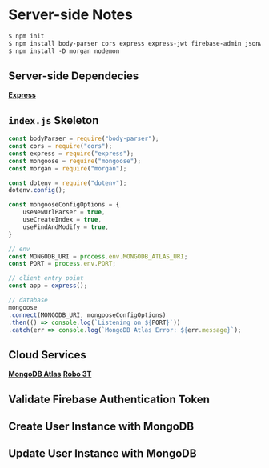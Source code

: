# Server-side Notes

```txt
$ npm init
$ npm install body-parser cors express express-jwt firebase-admin jsonwebtoken mongoose 
$ npm install -D morgan nodemon
```

## Server-side Dependecies

**[Express](<>)**

## `index.js` Skeleton
```js
const bodyParser = require("body-parser");
const cors = require("cors");
const express = require("express");
const mongoose = require("mongoose");
const morgan = require("morgan");

const dotenv = require("dotenv");
dotenv.config();

const mongooseConfigOptions = {
	useNewUrlParser = true,
	useCreateIndex = true,
	useFindAndModify = true,
}

// env
const MONGODB_URI = process.env.MONGODB_ATLAS_URI;
const PORT = process.env.PORT;

// client entry point
const app = express();

// database
mongoose
.connect(MONGODB_URI, mongooseConfigOptions)
.then(() => console.log(`Listening on ${PORT}`))
.catch(err => console.log(`MongoDB Atlas Error: ${err.message}`);
```

## Cloud Services

**[MongoDB Atlas](<>)**
**[Robo 3T](<>)**

## Validate Firebase Authentication Token

## Create User Instance with MongoDB

## Update User Instance with MongoDB
